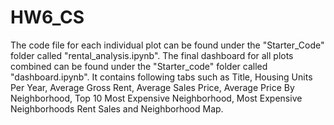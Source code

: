 # HW6_CS
The code file for each individual plot can be found under the "Starter_Code" folder called "rental_analysis.ipynb".
The final dashboard for all plots combined can be found under the "Starter_code" folder called "dashboard.ipynb". It contains following tabs such as Title, Housing Units Per Year, Average Gross Rent, Average Sales Price, Average Price By Neighborhood, Top 10 Most Expensive Neighborhood, Most Expensive Neighborhoods Rent Sales and Neighborhood Map.
